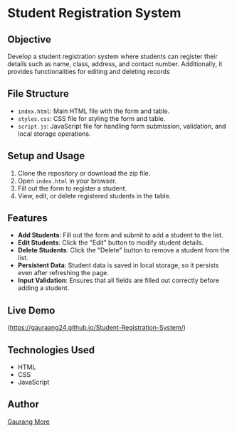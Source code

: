 # Student Registration System

## Objective
Develop a student registration system where students can register their details such as name, class, address, and contact number. Additionally, it provides functionalities for editing and deleting records

## File Structure
- `index.html`: Main HTML file with the form and table.
- `styles.css`: CSS file for styling the form and table.
- `script.js`: JavaScript file for handling form submission, validation, and local storage operations.

## Setup and Usage
1. Clone the repository or download the zip file.
2. Open `index.html` in your browser.
3. Fill out the form to register a student.
4. View, edit, or delete registered students in the table.

## Features
- **Add Students**: Fill out the form and submit to add a student to the list.
- **Edit Students**: Click the "Edit" button to modify student details.
- **Delete Students**: Click the "Delete" button to remove a student from the list.
- **Persistent Data**: Student data is saved in local storage, so it persists even after refreshing the page.
- **Input Validation**: Ensures that all fields are filled out correctly before adding a student.

## Live Demo
(https://gauraang24.github.io/Student-Registration-System/)

## Technologies Used
- HTML
- CSS
- JavaScript

## Author
[Gaurang More](https://github.com/Gauraang24)
